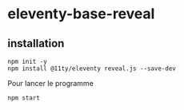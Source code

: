 # eleventy-base-reveal

## installation

```
npm init -y
npm install @11ty/eleventy reveal.js --save-dev
```

Pour lancer le programme 
```
npm start
```

